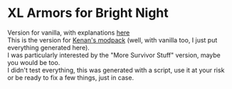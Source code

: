 # XL Armors for Bright Night
Version for vanilla, with explanations [here](https://github.com/leoCottret/cbn-leocottret-mods/edit/main/MODS/XL_ARMORS_BRIGHT_NIGHT/)    
This is the version for [Kenan's modpack](https://github.com/Kenan2000/BrightNights-Structured-Kenan-Modpack) (well, with vanilla too, I just put everything generated here).  
I was particularly interested by the "More Survivor Stuff" version, maybe you would be too.  
I didn't test everything, this was generated with a script, use it at your risk or be ready to fix a few things, just in case. 
